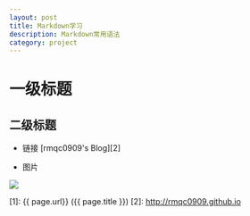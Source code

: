 ```yaml
---
layout: post
title: Markdown学习
description: Markdown常用语法
category: project
---
```


# 一级标题
## 二级标题

* 链接
[rmqc0909's Blog][2]

* 图片

![](http://ww4.sinaimg.cn/bmiddle/aa397b7fjw1dzplsgpdw5j.jpg)

[1]: {{ page.url}}  ({{ page.title }})
[2]: http://rmqc0909.github.io